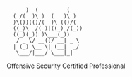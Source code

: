           )  (         (     
      ( /(  )\ )  (   )\ )  
      )\())(()/(  )\ (()/(  
      ((_)\  /(_)|((_) /(_)) 
      ((_)(_)) )\___(_))   
       / _ \/ __((/ __| _ \  
      | (_) \__ \| (__|  _/  
       \___/|___/ \___|_|   
 
Offensive Security Certified Professional
